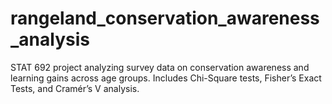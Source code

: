 # rangeland_conservation_awareness_analysis
STAT 692 project analyzing survey data on conservation awareness and learning gains across age groups. Includes Chi-Square tests, Fisher’s Exact Tests, and Cramér’s V analysis.
